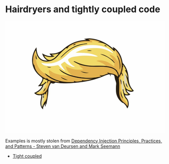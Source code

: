 # Hairdryers and tightly coupled code

![Hairdryers and tightly coupled code](img/hair.png)

Examples is mostly stolen from [Dependency Injection Principles, Practices, and Patterns - Steven van Deursen and Mark Seemann](https://www.manning.com/books/dependency-injection-principles-practices-patterns)

* [Tight coupled](coupled.md)
